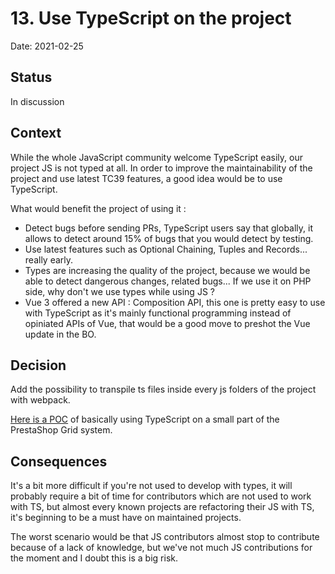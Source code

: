 # 13. Use TypeScript on the project

Date: 2021-02-25

## Status

In discussion

## Context

While the whole JavaScript community welcome TypeScript easily, our project JS is not typed at all. In order to improve the maintainability of the project and use latest TC39 features, a good idea would be to use TypeScript.

What would benefit the project of using it :
- Detect bugs before sending PRs, TypeScript users say that globally, it allows to detect around 15% of bugs that you would detect by testing.
- Use latest features such as Optional Chaining, Tuples and Records... really early.
- Types are increasing the quality of the project, because we would be able to detect dangerous changes, related bugs... If we use it on PHP side, why don't we use types while using JS ?
- Vue 3 offered a new API : Composition API, this one is pretty easy to use with TypeScript as it's mainly functional programming instead of opiniated APIs of Vue, that would be a good move to preshot the Vue update in the BO.

## Decision

Add the possibility to transpile ts files inside every js folders of the project with webpack.

[Here is a POC](https://github.com/PrestaShop/PrestaShop/pull/23221) of basically using TypeScript on a small part of the PrestaShop Grid system.

## Consequences

It's a bit more difficult if you're not used to develop with types, it will probably require a bit of time for contributors which are not used to work with TS, but almost every known projects are refactoring their JS with TS, it's beginning to be a must have on maintained projects. 

The worst scenario would be that JS contributors almost stop to contribute because of a lack of knowledge, but we've not much JS contributions for the moment and I doubt this is a big risk.
